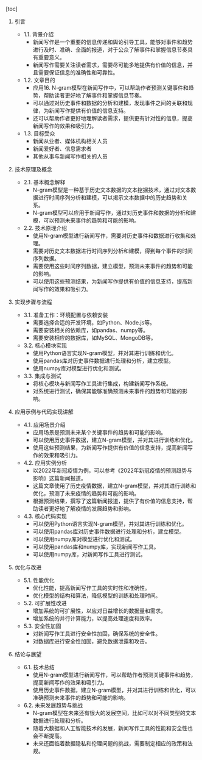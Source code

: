 
[toc]                    
                
                
1. 引言
    - 1.1. 背景介绍
        - 新闻写作是一个重要的信息传递和舆论引导工具，能够对事件和趋势进行及时、准确、全面的报道，对于公众了解事件和掌握信息节奏具有重要意义。
        - 新闻写作需要关注读者需求，需要尽可能多地提供有价值的信息，并且需要保证信息的准确性和可靠性。
    - 1.2. 文章目的
        - 应用16. N-gram模型在新闻写作中，可以帮助作者预测关键事件和趋势，帮助读者更好地了解事件和掌握信息节奏。
        - 可以通过对历史事件和数据的分析和建模，发现事件之间的关联和规律，为新闻写作提供有价值的信息支持。
        - 还可以帮助作者更好地理解读者需求，提供更有针对性的信息，提高新闻写作的效果和吸引力。
    - 1.3. 目标受众
        - 新闻从业者、媒体机构相关人员
        - 新闻爱好者、信息需求者
        - 其他从事与新闻写作相关的人员

2. 技术原理及概念
    - 2.1. 基本概念解释
        - N-gram模型是一种基于历史文本数据的文本挖掘技术，通过对文本数据进行时间序列分析和建模，可以揭示文本数据中的历史趋势和关系。
        - N-gram模型可以应用于新闻写作，通过对历史事件和数据的分析和建模，可以预测未来事件的趋势和可能的影响。
    - 2.2. 技术原理介绍
        - 使用N-gram模型进行新闻写作，需要对历史事件和数据进行收集和处理。
        - 需要对历史文本数据进行时间序列分析和建模，得到每个事件的时间序列数据。
        - 需要使用这些时间序列数据，建立模型，预测未来事件的趋势和可能的影响。
        - 可以使用这些预测结果，为新闻写作提供有价值的信息支持，提高新闻写作的效果和吸引力。

3. 实现步骤与流程
    - 3.1. 准备工作：环境配置与依赖安装
        - 需要选择合适的开发环境，如Python、Node.js等。
        - 需要安装相关的依赖库，如pandas、numpy等。
        - 需要安装相应的数据库，如MySQL、MongoDB等。
    - 3.2. 核心模块实现
        - 使用Python语言实现N-gram模型，并对其进行训练和优化。
        - 使用pandas库对历史事件数据进行处理和分析，建立模型。
        - 使用numpy库对模型进行优化和测试。
    - 3.3. 集成与测试
        - 将核心模块与新闻写作工具进行集成，构建新闻写作系统。
        - 对系统进行测试，确保其能够准确预测未来事件的趋势和可能的影响。

4. 应用示例与代码实现讲解
    - 4.1. 应用场景介绍
        - 应用场景是预测未来某个关键事件的趋势和可能的影响。
        - 可以使用历史事件数据，建立N-gram模型，并对其进行训练和优化。
        - 使用这些预测结果，为新闻写作提供有价值的信息支持，提高新闻写作的效果和吸引力。
    - 4.2. 应用实例分析
        - 以2022年新冠疫情为例，可以参考《2022年新冠疫情的预测趋势与影响》这篇新闻报道。
        - 这篇文章使用了历史疫情数据，建立N-gram模型，并对其进行训练和优化，预测了未来疫情的趋势和可能的影响。
        - 根据预测结果，撰写了这篇新闻报道，提供了有价值的信息支持，帮助读者更好地了解疫情的发展趋势和影响。
    - 4.3. 核心代码实现
        - 可以使用Python语言实现N-gram模型，并对其进行训练和优化。
        - 可以使用pandas库对历史事件数据进行处理和分析，建立模型。
        - 可以使用numpy库对模型进行优化和测试。
        - 可以使用pandas库和numpy库，实现新闻写作工具。
        - 可以使用numpy库，对新闻写作工具进行测试。

5. 优化与改进
    - 5.1. 性能优化
        - 优化性能，提高新闻写作工具的实时性和准确性。
        - 优化模型的结构和算法，降低模型的训练和处理时间。
    - 5.2. 可扩展性改进
        - 增加系统的可扩展性，以应对日益增长的数据量和需求。
        - 增加系统的并行计算能力，以提高处理速度和效率。
    - 5.3. 安全性加固
        - 对新闻写作工具进行安全性加固，确保系统的安全性。
        - 对数据库进行安全性加固，避免数据泄露和攻击。

6. 结论与展望
    - 6.1. 技术总结
        - 使用N-gram模型进行新闻写作，可以帮助作者预测关键事件和趋势，提高新闻写作的效果和吸引力。
        - 使用历史事件数据，建立N-gram模型，并对其进行训练和优化，可以准确预测未来事件的趋势和可能的影响。
    - 6.2. 未来发展趋势与挑战
        - N-gram模型在未来还有很大的发展空间，比如可以对不同类型的文本数据进行处理和分析。
        - 随着大数据和人工智能技术的发展，新闻写作工具的性能和安全性也会不断提高。
        - 未来还面临着数据隐私和伦理问题的挑战，需要制定相应的政策和法规。


